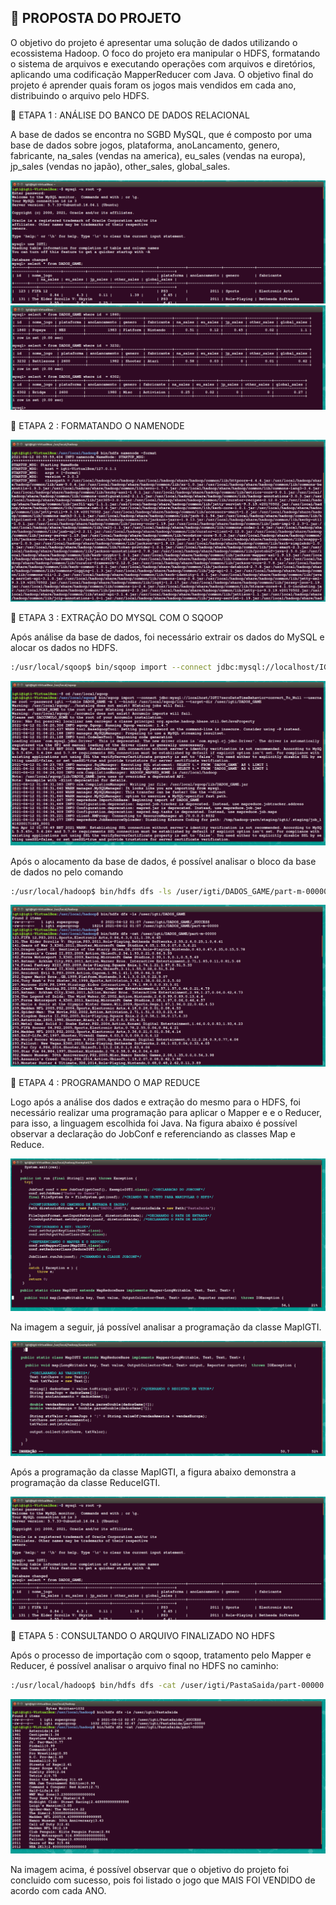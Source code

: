 

## 📌 PROPOSTA DO PROJETO

O objetivo do projeto é apresentar uma solução de dados utilizando o ecossistema Hadoop. O foco do projeto era manipular o HDFS, formatando o sistema de arquivos e executando operações com arquivos e diretórios, aplicando uma codificação MapperReducer com Java. O objetivo final do projeto é aprender quais foram os jogos mais vendidos em cada ano, distribuindo o arquivo pelo HDFS. 


📢  ETAPA 1 : ANÁLISE DO BANCO DE DADOS RELACIONAL

A base de dados se encontra no SGBD MySQL, que é composto por uma base de dados sobre jogos, plataforma, anoLancamento, genero, fabricante, na_sales (vendas na america), eu_sales (vendas na europa), jp_sales (vendas no japão), other_sales, global_sales. 

![Sobre: Imagem Hadoop 1](https://github.com/gacarvalho/hadoop-hdfs-/blob/main/Image/1.png)
![Sobre: Imagem Hadoop 2](https://github.com/gacarvalho/hadoop-hdfs-/blob/main/Image/2.png)


📢  ETAPA 2 : FORMATANDO O NAMENODE

![Sobre: Imagem Hadoop 2](https://github.com/gacarvalho/hadoop-hdfs-/blob/main/Image/3.png)


📢  ETAPA 3 : EXTRAÇÃO DO MYSQL COM O SQOOP

Após análise da base de dados, foi necessário extrair os dados do MySQL e alocar os dados no HDFS.

```bash
:/usr/local/sqoop$ bin/sqoop import --connect jdbc:mysql://localhost/IGTI?zeroDateTimeBehavior=convert_To_Null --username <usuario> --password <password> --table DADOS_GAME -m 1 --bindir /usr/local/sqoop/lib --target-dir /user/igti/DADOS_GAME
```
![Sobre: Imagem Hadoop 5](https://github.com/gacarvalho/hadoop-hdfs-/blob/main/Image/5.png)

Após o alocamento da base de dados, é possível analisar o bloco da base de dados no pelo comando

```bash
:/usr/local/hadoop$ bin/hdfs dfs -ls /user/igti/DADOS_GAME/part-m-00000
```
![Sobre: Imagem Hadoop](https://github.com/gacarvalho/hadoop-hdfs-/blob/main/Image/7.png)

📢  ETAPA 4 : PROGRAMANDO O MAP REDUCE

Logo após a análise dos dados e extração do mesmo para o HDFS, foi necessário realizar uma programação para aplicar o Mapper e e o Reducer, para isso, a linguagem escolhida foi Java. Na figura abaixo é possível observar a declaração do JobConf e referenciando as classes Map e Reduce.

![Sobre: Imagem Hadoop 9](https://github.com/gacarvalho/hadoop-hdfs-/blob/main/Image/9.png)

Na imagem a seguir, já possível analisar a programação da classe MapIGTI.

![Sobre: Imagem Hadoop 10](https://github.com/gacarvalho/hadoop-hdfs-/blob/main/Image/10.png)

Após a programação da classe MapIGTI, a figura abaixo demonstra a programação da classe ReduceIGTI.

![Sobre: Imagem Hadoop 11](https://github.com/gacarvalho/hadoop-hdfs-/blob/main/Image/1.png)


📢  ETAPA 5 : CONSULTANDO O ARQUIVO FINALIZADO NO HDFS

Após o processo de importação com o sqoop, tratamento pelo Mapper e Reducer, é possível analisar o arquivo final no HDFS no caminho:

```bash
:/usr/local/hadoop$ bin/hdfs dfs -cat /user/igti/PastaSaida/part-00000
```
![Sobre: Imagem Hadoop 14](https://github.com/gacarvalho/hadoop-hdfs-/blob/main/Image/14.png)

Na imagem acima, é possível observar que o objetivo do projeto foi concluido com sucesso, pois foi listado o jogo que MAIS FOI VENDIDO de acordo com cada ANO.  
